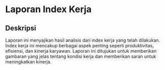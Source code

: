 # Laporan Index Kerja

## Deskripsi
Laporan ini menyajikan hasil analisis dari index kerja yang telah dilakukan. Index kerja ini mencakup berbagai aspek penting seperti produktivitas, efisiensi, dan kinerja karyawan. Laporan ini ditujukan untuk memberikan gambaran yang jelas tentang kondisi kerja dan memberikan saran untuk meningkatkan kinerja.
